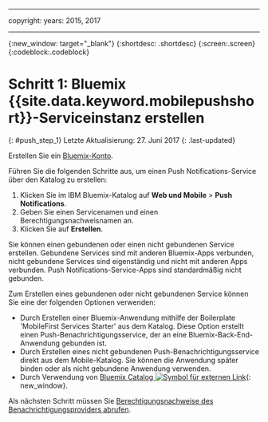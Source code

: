 
---

copyright:
 years: 2015, 2017

---

{:new_window: target="_blank"}
{:shortdesc: .shortdesc}
{:screen:.screen}
{:codeblock:.codeblock}

# Schritt 1: Bluemix {{site.data.keyword.mobilepushshort}}-Serviceinstanz erstellen
{: #push_step_1}
Letzte Aktualisierung: 27. Juni 2017
{: .last-updated}

Erstellen Sie ein [Bluemix-Konto](https://console.bluemix.net/registration/).

Führen Sie die folgenden Schritte aus, um einen Push Notifications-Service über den Katalog zu erstellen:

1. Klicken Sie im IBM Bluemix-Katalog auf **Web und Mobile** > **Push Notifications**.
2. Geben Sie einen Servicenamen und einen Berechtigungsnachweisnamen an. 
3. Klicken Sie auf **Erstellen**. 

Sie können einen gebundenen oder einen nicht gebundenen Service erstellen. Gebundene Services sind mit anderen Bluemix-Apps verbunden, nicht gebundene Services sind eigenständig und nicht mit anderen Apps verbunden. Push Notifications-Service-Apps sind standardmäßig nicht gebunden.

Zum Erstellen eines gebundenen oder nicht gebundenen Service können Sie eine der folgenden Optionen verwenden:

- Durch Erstellen einer Bluemix-Anwendung mithilfe der Boilerplate 'MobileFirst Services Starter' aus dem Katalog. Diese Option erstellt einen Push-Benachrichtigungsservice, der an eine Bluemix-Back-End-Anwendung gebunden ist.
- Durch Erstellen eines nicht gebundenen Push-Benachrichtigungsservice direkt aus dem Mobile-Katalog. Sie können die Anwendung später binden oder als nicht gebundene Anwendung verwenden. 
- Durch Verwendung von [Bluemix Catalog ![Symbol für externen Link](../../icons/launch-glyph.svg "Symbol für externen Link")](https://console.ng.bluemix.net/catalog/){: new_window}.


Als nächsten Schritt müssen Sie [Berechtigungsnachweise des Benachrichtigungsproviders abrufen](push_step_1.html).




